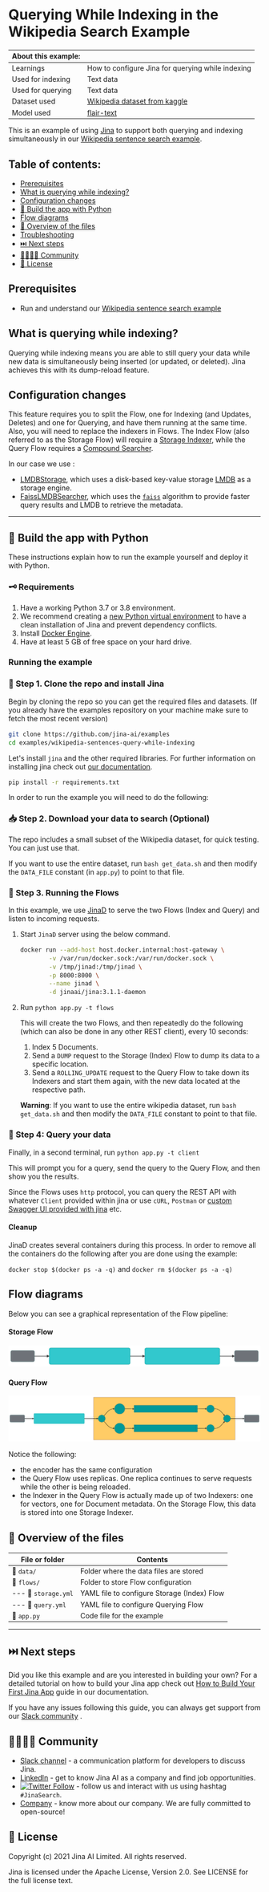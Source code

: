 # Querying While Indexing in the Wikipedia Search Example

| About this example: |  |
| ------------- | ------------- |
| Learnings | How to configure Jina for querying while indexing |
| Used for indexing | Text data |
| Used for querying | Text data |
| Dataset used | [Wikipedia dataset from kaggle](https://www.kaggle.com/mikeortman/wikipedia-sentences) |
| Model used | [flair-text](https://github.com/flairNLP/flair) |

This is an example of using [Jina](http://www.jina.ai) to support both querying and indexing simultaneously in our [Wikipedia sentence search example](https://github.com/jina-ai/examples/tree/master/wikipedia-sentences).

## Table of contents:

  * [Prerequisites](#prerequisites)
  * [What is querying while indexing?](#what-is-querying-while-indexing)
  * [Configuration changes](#configuration-changes)
  * [🐍 Build the app with Python](#-build-the-app-with-python)
  * [Flow diagrams](#flow-diagrams)
  * [🔮 Overview of the files](#-overview-of-the-files)
  * [Troubleshooting](#troubleshooting)
  * [⏭️ Next steps](#-next-steps)
  * [👩‍👩‍👧‍👦 Community](#-community)
  * [🦄 License](#-license)

## Prerequisites

- Run and understand our [Wikipedia sentence search example](https://github.com/jina-ai/examples/tree/master/wikipedia-sentences)

## What is querying while indexing?

Querying while indexing means you are able to still query your data while new data is simultaneously being inserted (or updated, or deleted).
Jina achieves this with its dump-reload feature.

## Configuration changes

This feature requires you to split the Flow, one for Indexing (and Updates, Deletes) and one for Querying, and have them running at the same time.
Also, you will need to replace the indexers in Flows.
The Index Flow (also referred to as the Storage Flow) will require a [Storage Indexer](https://github.com/jina-ai/executors/tree/main/jinahub/indexers/storage), while the Query Flow requires a [Compound Searcher](https://github.com/jina-ai/executors/tree/main/jinahub/indexers/searcher).

In our case we use :

- [LMDBStorage](https://github.com/jina-ai/executors/tree/main/jinahub/indexers/storage/LMDBStorage), which uses a disk-based key-value storage [LMDB](https://lmdb.readthedocs.io/) as a storage engine.
- [FaissLMDBSearcher](https://github.com/jina-ai/executors/tree/main/jinahub/indexers/searcher/compound/FaissLMDBSearcher), which uses the [`faiss`](https://github.com/spotify/annoy) algorithm to provide faster query results and LMDB to retrieve the metadata.

_____

## 🐍 Build the app with Python

These instructions explain how to run the example yourself and deploy it with Python.

### 🗝️ Requirements

1. Have a working Python 3.7 or 3.8 environment.
1. We recommend creating a [new Python virtual environment](https://docs.python.org/3/tutorial/venv.html) to have a clean installation of Jina and prevent dependency conflicts.
1. Install [Docker Engine](https://docs.docker.com/engine/install/).
1. Have at least 5 GB of free space on your hard drive.


### Running the example

### 👾 Step 1. Clone the repo and install Jina

Begin by cloning the repo so you can get the required files and datasets. (If you already have the examples repository on your machine make sure to fetch the most recent version)

```sh
git clone https://github.com/jina-ai/examples
cd examples/wikipedia-sentences-query-while-indexing
```

Let's install `jina` and the other required libraries. For further information on installing jina check out [our documentation](https://docs.jina.ai).

```sh
pip install -r requirements.txt
```

In order to run the example you will need to do the following:

### 📥 Step 2. Download your data to search (Optional)

The repo includes a small subset of the Wikipedia dataset, for quick testing. You can just use that.

If you want to use the entire dataset, run `bash get_data.sh` and then modify the `DATA_FILE` constant (in `app.py`) to point to that file.

### 🏃 Step 3. Running the Flows

In this example, we use [JinaD]((https://docs.jina.ai/advanced/daemon/#remote-management-via-jinad)) to serve the two Flows (Index and Query) and listen to incoming requests.

1. Start `JinaD` server using the below command.

   ```bash
   docker run --add-host host.docker.internal:host-gateway \
           -v /var/run/docker.sock:/var/run/docker.sock \
           -v /tmp/jinad:/tmp/jinad \
           -p 8000:8000 \
           --name jinad \
           -d jinaai/jina:3.1.1-daemon
   ```

2. Run `python app.py -t flows`

    This will create the two Flows, and then repeatedly do the following (which can also be done in any other REST client), every 10 seconds:

    1. Index 5 Documents.
    2. Send a `DUMP` request to the Storage (Index) Flow to dump its data to a specific location.
    3. Send a `ROLLING_UPDATE` request to the Query Flow to take down its Indexers and start them again, with the new data located at the respective path.

    **Warning**: If you want to use the entire wikipedia dataset, run `bash get_data.sh` and then modify the `DATA_FILE` constant to point to that file.

### 🔎 Step 4: Query your data

Finally, in a second terminal, run `python app.py -t client`

This will prompt you for a query, send the query to the Query Flow, and then show you the results.

Since the Flows uses `http` protocol, you can query the REST API with whatever `Client` provided within jina or use `cURL`, `Postman` or [custom Swagger UI provided with jina](https://docs.jina.ai/fundamentals/practice-your-learning/#query-via-swaggerui) etc.

#### Cleanup

JinaD creates several containers during this process. In order to remove all the containers do the following after you are done using the example:

`docker stop $(docker ps -a -q)`
and
`docker rm $(docker ps -a -q)`

## Flow diagrams

Below you can see a graphical representation of the Flow pipeline:

#### Storage Flow

![](.github/images/storage.svg)

#### Query Flow

![](.github/images/query.svg)

Notice the following:

- the encoder has the same configuration
- the Query Flow uses replicas. One replica continues to serve requests while the other is being reloaded.
- the Indexer in the Query Flow is actually made up of two Indexers: one for vectors, one for Document metadata. On the Storage Flow, this data is stored into one Storage Indexer.

## 🔮 Overview of the files

| File or folder |  Contents |
| -------------------- | ---------------------------------------------------------------------------------------------------------------- |
| 📂 `data/`      | Folder where the data files are stored   |
| 📂 `flows/`          | Folder to store Flow configuration                                                                               |
| --- 📃 `storage.yml`     | YAML file to configure Storage (Index) Flow                                                                             |
| --- 📃 `query.yml`     | YAML file to configure Querying Flow                                                                             |
| 🐍 `app.py`      | Code file for the example   |

_________

## ⏭️ Next steps

Did you like this example and are you interested in building your own? For a detailed tutorial on how to build your Jina app check out [How to Build Your First Jina App](https://docs.jina.ai/chapters/my_first_jina_app/#how-to-build-your-first-jina-app) guide in our documentation.

If you have any issues following this guide, you can always get support from our [Slack community](https://slack.jina.ai) .

## 👩‍👩‍👧‍👦 Community

- [Slack channel](https://slack.jina.ai) - a communication platform for developers to discuss Jina.
- [LinkedIn](https://www.linkedin.com/company/jinaai/) - get to know Jina AI as a company and find job opportunities.
- [![Twitter Follow](https://img.shields.io/twitter/follow/JinaAI_?label=Follow%20%40JinaAI_&style=social)](https://twitter.com/JinaAI_) - follow us and interact with us using hashtag `#JinaSearch`.
- [Company](https://jina.ai) - know more about our company. We are fully committed to open-source!

## 🦄 License

Copyright (c) 2021 Jina AI Limited. All rights reserved.

Jina is licensed under the Apache License, Version 2.0. See LICENSE for the full license text.

